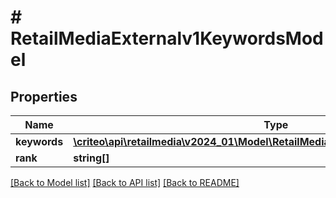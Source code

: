 # # RetailMediaExternalv1KeywordsModel

## Properties

Name | Type | Description | Notes
------------ | ------------- | ------------- | -------------
**keywords** | [**\criteo\api\retailmedia\v2024_01\Model\RetailMediaExternalv1KeywordDataModel**](RetailMediaExternalv1KeywordDataModel.md) |  | [optional]
**rank** | **string[]** |  | [optional]

[[Back to Model list]](../../README.md#models) [[Back to API list]](../../README.md#endpoints) [[Back to README]](../../README.md)
